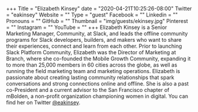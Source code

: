 +++
Title = "Elizabeth Kinsey"
date = "2020-04-21T10:25:26-08:00"
Twitter = "eakinsey"
Website = ""
Type = "guest"
Facebook = ""
Linkedin = ""
Pronouns = ""
GitHub = ""
Thumbnail = "img/guests/ekinsey.jpg"
Pinterest = ""
Instagram = ""
YouTube = ""
+++
Elizabeth Kinsey is a Senior Marketing Manager, Community, at Slack, and leads the offline community programs for Slack developers, builders, and makers who want to share their experiences, connect and learn from each other. Prior to launching Slack Platform Community, Elizabeth was the Director of Marketing at Branch, where she co-founded the Mobile Growth Community, expanding it to more than 25,000 members in 60 cities across the globe, as well as running the field marketing team and marketing operations. Elizabeth is passionate about creating lasting community relationships that spark conversations and strong connections online and offline. She is also a past co-President and a current advisor to the San Francisco chapter of mBolden, a non-profit organization championing women in digital. You can find her on Twitter [@eakinsey](https://twitter.com/eakinsey).
